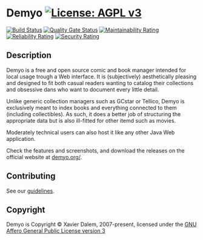 # Demyo [![License: AGPL v3](https://img.shields.io/badge/License-AGPL%20v3-blue.svg)](https://www.gnu.org/licenses/agpl-3.0)

[![Build Status](https://github.com/The4thLaw/demyo/workflows/Java%20build%20(for%20branches)/badge.svg)](https://github.com/The4thLaw/demyo/actions) [![Quality Gate Status](https://sonarcloud.io/api/project_badges/measure?project=The4thLaw_demyo&metric=alert_status)](https://sonarcloud.io/dashboard?id=The4thLaw_demyo) [![Maintainability Rating](https://sonarcloud.io/api/project_badges/measure?project=The4thLaw_demyo&metric=sqale_rating)](https://sonarcloud.io/dashboard?id=The4thLaw_demyo) [![Reliability Rating](https://sonarcloud.io/api/project_badges/measure?project=The4thLaw_demyo&metric=reliability_rating)](https://sonarcloud.io/dashboard?id=The4thLaw_demyo) [![Security Rating](https://sonarcloud.io/api/project_badges/measure?project=The4thLaw_demyo&metric=security_rating)](https://sonarcloud.io/dashboard?id=The4thLaw_demyo)

## Description
Demyo is a free and open source comic and book manager intended for local usage trough a Web interface. It is (subjectively) aesthetically pleasing and designed to fit both casual readers wanting to catalog their collections and obsessive dans who want to document every little detail.

Unlike generic collection managers such as GCstar or Tellico, Demyo is exclusively meant to index books and everything connected to them (including collectibles). As such, it does a better job of structuring the appropriate data but is also ill-fitted for other itemd such as movies.

Moderately technical users can also host it like any other Java Web application.

Check the features and screenshots, and download the releases on the official website at [demyo.org/](https://www.demyo.org).

## Contributing

See our [guidelines](.github/CONTRIBUTING.md).

## Copyright

Demyo is Copyright © Xavier Dalem, 2007-present, licensed under the [GNU Affero General Public License version 3](LICENSE.md)
